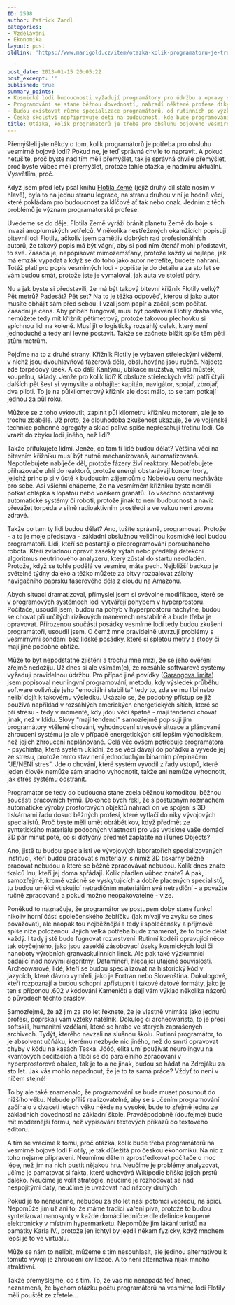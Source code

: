 ```yaml
---
ID: 2598
author: Patrick Zandl
categories:
- Vzdělávání
- Ekonomika
layout: post
oldlink: 'https://www.marigold.cz/item/otazka-kolik-programatoru-je-treba-pro-obsluhu-bojoveho-vesmirneho-krizniku-je-pro-ceskou-ekonomiku-nadmiru-aktualni

  '
post_date: 2013-01-15 20:05:22
post_excerpt: ''
published: true
summary_points:
- Kosmické lodi budoucnosti vyžadují programátory pro údržbu a opravy systémů.
- Programování se stane běžnou dovedností, nahradí některé profese díky 3D tisku.
- Budou existovat různé specializace programátorů, od rutinních po výzkumné.
- České školství nepřipravuje děti na budoucnost, kde bude programování klíčové.
title: Otázka, kolik programátorů je třeba pro obsluhu bojového vesmírného křižníku, je pro českou ekonomiku nadmíru aktuální
---
```


<p>Přemýšleli jste někdy o tom, kolik programátorů je potřeba pro obsluhu vesmírné bojové lodi? Pokud ne, je teď správná chvíle to napravit. A pokud netušíte, proč byste nad tím měli přemýšlet, tak je správná chvíle přemýšlet, proč byste vůbec měli přemýšlet, protože tahle otázka je nadmíru aktuální. Vysvětlím, proč.</p>



<p>Když jsem před lety psal knihu <a href="https://www.palmknihy.cz/web/kniha/flotila-zeme">Flotila Země</a> (jejíž druhý díl stále nosím v hlavě), byla to na jednu stranu legrace, na stranu druhou v ní je hodně věcí, které pokládám pro budoucnost za klíčové ať tak nebo onak. Jedním z těch problémů je význam programátorské profese.</p>

<p>Uvedeme se do děje. Flotila Země vyráží bránit planetu Země do boje s invazí anoplurnských vetřelců. V několika nestřežených okamžicích popisuji bitevní lodi Flotily, ačkoliv jsem pamětliv dobrých rad profesionálních autorů, že takový popis má být vágní, aby si pod ním čtenář mohl představit, to své. Zásada je, nepopisovat mimozemšťany, protože každý ví nejlépe, jak má emzák vypadat a když se do toho jako autor netrefíte, budete nahraní. Totéž platí pro popis vesmírných lodí - popište je do detailu a za sto let se vám budou smát, protože jste je vymaloval, jak auta ve století páry.</p>

<p>Nu a jak byste si představili, že má být takový bitevní křižník Flotily velký? Pět metrů? Padesát? Pět set? Na to je těžká odpověď, kterou si jako autor musíte obhájit sám před sebou. I vzal jsem papír a začal jsem počítat. Zásadní je cena. Aby příběh fungoval, musí být postavení Flotily drahá věc, nemůžete tedy mít křižník pětimetrový, protože takovou plechovku si spíchnou lidi na koleně. Musí jít o logisticky rozsáhlý celek, který není jednoduché a tedy ani levné postavit. Takže se začnete blížit spíše těm pěti stům metrům.</p>

<p>Pojďme na to z druhé strany. Křižník Flotily je vybaven střeleckými věžemi, v nichž jsou dvouhlavňová fázerová děla, obsluhována jsou ručně. Najdete zde torpédový úsek. A co dál? Kantýnu, ubikace mužstva, velící můstek, koupelnu, sklady. Jenže pro kolik lidí? K obsluze střeleckých věží patří čtyři, dalších pět šest si vymyslíte a obhájíte: kapitán, navigátor, spojař, zbrojař, dva piloti. To je na půlkilometrový křižník ale dost málo, to se tam potkají jednou za půl roku.</p>

<p>Můžete se z toho vykroutit, zaplnit půl kilometru křižníku motorem, ale je to trochu zbabělé. Už proto, že dlouhodobá zkušenost ukazuje, že ve vojenské technice pohonné agregáty a sklad paliva spíše nepřesahují třetinu lodi. Co vrazit do zbyku lodi jiného, než lidi?</p>

<p>Takže přifukujete lidmi. Jenže, co tam ti lidé budou dělat? Většina věcí na bitevním křižníku musí být nutně mechanizovaná, automatizovaná. Nepotřebujete nabíječe děl, protože fázery živí reaktory. Nepotřebujete přihazovače uhlí do reaktorů, protože energii obstarávají koncentrory, jejichž princip si v úctě k budoucím zájemcům o Nobelovu cenu necháváte pro sebe. Asi všichni chápeme, že na vesmírném křižníku byste neměli potkat chlápka s lopatou nebo vozíkem granátů. To všechno obstarávají automatické systémy či roboti, protože jinak to není budoucnost a navíc převážet torpéda v silně radioaktivním prostředí a ve vakuu není zrovna zdravé.</p>

<p>Takže co tam ty lidi budou dělat? Ano, tušíte správně, programovat. Protože - a to je moje představa - základní obslužnou veličinou kosmické lodi budou programátoři. Lidi, kteří se postarají o přeprogramování porouchaného robota. Kteří zvládnou opravit zaseklý výtah nebo předělají detekční algoritmus neutrinového analyzeru, který zůstal do startu neodladěn. Protože, když se tohle podělá ve vesmíru, máte pech. Nejbližší backup je světelné týdny daleko a těžko můžete za bitvy rozbalovat zálohy navigačního paprsku faserového děla z cloudu na Amazonu.</p>

<p>Abych situaci dramatizoval, přimyslel jsem si svévolné modifikace, které se v programových systémech lodi vytvářejí pohybem v hyperprostoru. Počítače, usoudil jsem, budou na pohyb v hyperprostoru náchylné, budou se chovat při určitých rizikových manévrech nestabilně a bude třeba je opravovat. Přirozenou součástí posádky vesmírné lodi tedy budou zkušení programátoři, usoudil jsem. O čemž mne pravidelně utvrzují problémy s vesmírnými sondami bez lidské posádky, které si spletou metry a stopy či mají jiné podobné obtíže.</p>

<p>Může to být nepodstatné zjištění a trochu mne mrzí, že se jeho ověření zřejmě nedožiju. Už dnes si ale všímám(e), že rozsáhlé softwarové systémy vyžadují pravidelnou údržbu. Pro případ jiné povídky (<a href="http://www.marigold.cz/item/garangova-limita">Garangova limita</a>) jsem popisoval neurlingvní programování, metodu, kdy výsledek průběhu software ovlivňuje jeho "emociální stabilita" tedy to, zda se mu líbí nebo nelíbí dojít k takovému výsledku. Ukázalo se, že podobný přístup se již používá například v rozsáhlých amerických energetických sítích, které se při stresu - tedy v momentě, kdy jdou věci špatně - mají tendenci chovat jinak, než v klidu. Slovy "mají tendenci" samozřejmě popisuji jim programátory vtělené chování, vyhodnocení stresové situace a plánované zhroucení systému je ale v případě energetických sítí lepším východiskem, než jejich zhroucení neplánované. Celá věc ovšem potřebuje programátora - psychiatra, která systém uklidní, že se věci dávají do pořádku a vyvede jej ze stresu, protože tento stav není jednoduchým binárním přepínačem "JE/NENÍ stres". Jde o chování, které systém vyvodil z řady vstupů, které jeden člověk nemůže sám snadno vyhodnotit, takže ani nemůže vyhodnotit, jak stres systému odstranit.</p>

<p>Programátor se tedy do budoucna stane zcela běžnou komoditou, běžnou součástí pracovních týmů. Dokonce bych řekl, že s postupným rozmachem automatické výroby prostorových objektů nahradí on ve spojení s 3D tiskárnami řadu dosud běžných profesí, které vytlačí do niky vývojových specialistů. Proč byste měli umět obrábět kov, když předmět ze syntetického materiálu podobných vlastností pro vás vytiskne vaše domácí 3D pár minut poté, co si dotyčný předmět zaplatíte na iTunes Objects?</p>

<p>Ano, jistě tu budou specialisti ve vývojových laboratořích specializovaných institucí, kteří budou pracovat s materiály, s nimiž 3D tiskárny běžně pracovat nebudou a které se běžně zpracovávat nebudou. Kolik dnes znáte tkalců lnu, kteří jej doma spřádají. Kolik přadlen vůbec znáte? A pak, samozřejmě, kromě vzácně se vyskytujících a dobře placených specialistů, tu budou umělci vtiskující netradičním materiálům své netradiční - a považte ručně zpracované a pokud možno neopakovatelné - vize.</p>

<p>Poněkud to naznačuje, že programátor se postupem doby stane funkcí nikoliv horní části společenského žebříčku (jak mívají ve zvyku se dnes považovat), ale naopak tou nejběžnější a tedy i společensky a příjmově spíše níže položenou. Jejich velká potřeba bude znamenat, že to bude dělat každý. I tady jistě bude fugnovat rozvrstvení. Rutinní kodéři opravující něco tak obyčejného, jako jsou zaseklé zásobovací úseky kosmických lodí či nanoboty výrobních granvaskulinních linek. Ale pak také výzkumníci bádající nad novými algoritmy. Datamineři, hledající utajené souvislosti. Archeowarové, lidé, kteří se budou specializovat na historický kód v jazycích, které dávno vymřeli, jako je Fortran nebo Slovenština. Dokulogové, kteří rozpoznají a budou schopni zpřístupnit i takové datové formáty, jako je ten s příponou .602 v kódování Kameničtí a dají vám výklad několika názorů o původech těchto praslov.</p>

<p>Samozřejmě, že až jim za sto let řeknete, že je vlastně vnímáte jako jednu profesi, poprskají vám vzteky nátělník. Dokulog či archeowarista, to je přeci softskill, humanitní vzdělání, které se hrabe ve starých zaprášených archivech. Tydýt, kterého nevzali na slušnou školu. Rutinní programátor, to je absolvent učňáku, kterému nezbyde nic jiného, než do smrti opravovat chyby v kódu na kasách Teska. Jóóó, elita umí používat neurolingvu na kvantových počítačích a tlačí se do paralelního zpracování v hyperprostorové obálce, tak je to a ne jinak, budou se hádat na Zdrojáku za sto let. Jak vás mohlo napadnout, že je to ta samá práce? Vždyť to není v ničem stejné!</p>

<p>To by ale také znamenalo, že programování se bude muset posunout do nižšího věku. Nebude příliš realizovatelné, aby se s učením programování začínalo v dvaceti letech věku někde na vysoké, bude to zřejmě jedna ze základních dovedností na základní škole. Pravděpodobně (doufejme) bude mít modernější formu, než vypisování textových příkazů do textového editoru.</p>

<p>A tím se vracíme k tomu, proč otázka, kolik bude třeba programátorů na vesmírné bojové lodi Flotily, je tak důležitá pro českou ekonomiku. Na nic z toho nejsme připraveni. Neumíme dětem zprostředkovat počítače o moc lépe, než jim na nich pustit nějakou hru. Neučíme je problémy analyzovat, učíme je pamatovat si fakta, které uchovává Wikipedie bříška jejich prstů daleko. Neučíme je volit strategie, neučíme je rozhodovat se nad nespojitými daty, neučíme je uvažovat nad názory druhých.</p>

<p>Pokud je to nenaučíme, nebudou za sto let naši potomci vepředu, na špici. Nepomůže jim už ani to, že máme tradici vaření piva, protože to budou syntetizovat nanosynty v každé domácí ledničce dle definice koupené elektronicky v místním hypermarketu. Nepomůže jim lákání turistů na památky Karla IV., protože jen ichtyl by jezdil někam fyzicky, když mnohem lepší je to ve virtuálu.</p>

<p>Může se nám to nelíbit, můžeme s tím nesouhlasit, ale jedinou alternativou k tomuto vývoji je zhroucení civilizace. A to není alternativa nijak mnoho atraktivní.</p>

<p>Takže přemýšlejme, co s tím. To, že vás nic nenapadá teď hned, neznamená, že bychom otázku počtu programátorů na vesmírné lodi Flotily měli pouštět ze zřetele...</p>